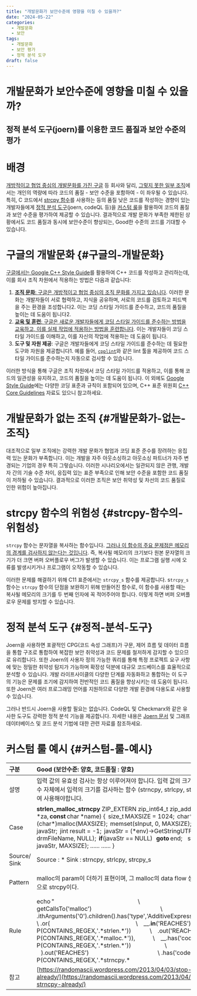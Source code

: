 ```yaml
---
title: "개발문화가 보안수준에 영향을 미칠 수 있을까?"
date: "2024-05-22"
categories:
  - 개발문화
  - 보안
tags:
  - 개발문화
  - 보안 평가
  - 정적 분석 도구
draft: false
---
```


# 개발문화가 보안수준에 영향을 미칠 수 있을까?

## 정적 분석 도구(joern)를 이용한 코드 품질과 보안 수준의 평가

# 배경

[개방적이고 협업 중심의 개발문화를 가진 구글](#구글의-개발문화) 등 회사와 달리, [그렇지 못한 일부 조직](#개발문화가-없는-조직)에서는 개인의 역량에 따라 코드의 품질 \- 보안 수준을 포함하여 \- 이 좌우될 수 있습니다. 특히, C 코드에서 [strcpy 함수](#strcpy-함수의-위험성)를 사용하는 등의 품질 낮은 코드를 작성하는 경향이 있는 개발자들에게 [정적 분석 도구](#정적-분석-도구)(joern, codeQL 등)을 [커스텀 룰](#커스텀-룰-예시)을 활용하여 코드의 품질과 보안 수준을 평가하여 제공할 수 있습니다. 결과적으로 개발 문화가 부족한 제한된 상황에서도 코드 품질과 동시에 보안수준이 향상되는, Good한 수준의 코드를 기대할 수 있습니다.

# 구글의 개발문화 {#구글의-개발문화}

[구글에서는 Google C++ Style Guide](https://google.github.io/styleguide/cppguide.html)를 활용하여 C++ 코드를 작성하고 관리하는데, 이를 회사 조직 차원에서 적용하는 방법은 다음과 같습니다:

1. [**조직 문화**: 구글은 개방적이고 협업 중심의 조직 문화를 가지고 있습니다](https://m.blog.naver.com/PostView.naver?blogId=bomnbaeum&logNo=222656395691). 이러한 문화는 개발자들이 서로 협력하고, 지식을 공유하며, 서로의 코드를 검토하고 피드백을 주는 환경을 조성합니다2. 이는 코딩 스타일 가이드를 준수하고, 코드의 품질을 높이는 데 도움이 됩니다2.  
2. [**교육 및 훈련**: 구글은 새로운 개발자들에게 코딩 스타일 가이드를 준수하는 방법을 교육하고, 이를 실제 작업에 적용하는 방법을 훈련합니다](https://mypark.tistory.com/entry/Google-C-Style-Guide-%EB%B2%88%EC%97%AD-%EC%A0%95%EB%A6%AC). 이는 개발자들이 코딩 스타일 가이드를 이해하고, 이를 자신의 작업에 적용하는 데 도움이 됩니다.  
3. **도구 및 자원 제공**: 구글은 개발자들에게 코딩 스타일 가이드를 준수하는 데 필요한 도구와 자원을 제공합니다1. 예를 들어, [`cpplint`](https://github.com/cpplint/cpplint)와 같은 lint 툴을 제공하여 코드 스타일 가이드를 준수하는지 자동으로 검사할 수 있습니다.

이러한 방식을 통해 구글은 조직 차원에서 코딩 스타일 가이드를 적용하고, 이를 통해 코드의 일관성을 유지하고, 코드의 품질을 높이는 데 도움이 됩니다. 이 외에도 [Google Style Guide](https://google.github.io/styleguide/)에는 다양한 코딩 표준과 규칙이 포함되어 있으며, C++ 표준 위원회 [C++ Core Guidelines](https://isocpp.github.io/CppCoreGuidelines/) 자료도 있으니 참고하세요.

# 개발문화가 없는 조직 {#개발문화가-없는-조직}

대조적으로 일부 조직에는 강력한 개발 문화가 협업과 코딩 표준 준수를 장려하는 응집력 있는 문화가 부족합니다. 이는 개발을 자주 아웃소싱하고 아웃소싱 파트너가 자주 변경되는 기업의 경우 특히 그렇습니다. 이러한 시나리오에서는 일관되지 않은 관행, 개발자 간의 기술 수준 차이, 응집력 있는 표준 부족으로 인해 보안 수준을 포함한 코드 품질이 저하될 수 있습니다. 결과적으로 이러한 조직은 보안 취약성 및 차선의 코드 품질로 인한 위험이 높아집니다.

# strcpy 함수의 위험성 {#strcpy-함수의-위험성}

`strcpy` 함수는 문자열을 복사하는 함수입니다. [그러나 이 함수의 주요 문제점은 메모리의 경계를 검사하지 않는다는 것입니다](https://blog.naver.com/PostView.naver?blogId=hoyo1744&logNo=221676530258). 즉, 복사될 메모리의 크기보다 원본 문자열의 크기가 더 크면 버퍼 오버플로우 버그가 발생할 수 있습니다. 이는 프로그램 실행 시에 오류를 발생시키거나 프로그램이 오작동할 수 있습니다.

이러한 문제를 해결하기 위해 C11 표준에서는 `strcpy_s` 함수를 제공합니다. s`trcpy_s` 함수는 `strcpy` 함수의 단점을 보완하기 위해 만들어진 함수로, 이 함수를 사용할 때는 복사될 메모리의 크기를 두 번째 인자에 꼭 적어주어야 합니다. 이렇게 하면 버퍼 오버플로우 문제를 방지할 수 있습니다.

# 정적 분석 도구 {#정적-분석-도구}

Joern을 사용하면 포괄적인 CPG(코드 속성 그래프)가 구문, 제어 흐름 및 데이터 흐름을 통합 구조로 통합하여 복잡한 보안 취약성과 코드 문제를 철저하게 감지할 수 있으므로 유리합니다. 또한 Joern의 사용자 정의 가능한 쿼리를 통해 특정 프로젝트 요구 사항에 맞는 정밀한 취약성 탐지가 가능하며 확장성 덕분에 대규모 코드베이스를 효율적으로 분석할 수 있습니다. 개발 라이프사이클의 다양한 단계를 자동화하고 통합하는 이 도구의 기능은 문제를 조기에 감지하여 전반적인 코드 품질을 향상시키는 데 도움이 됩니다. 또한 Joern은 여러 프로그래밍 언어를 지원하므로 다양한 개발 환경에 다용도로 사용할 수 있습니다.

그러나 반드시 Joern을 사용할 필요는 없습니다. CodeQL 및 Checkmarx와 같은 유사한 도구도 강력한 정적 분석 기능을 제공합니다. 자세한 내용은 [Joern 문서](https://docs.joern.io/) 및 그래프 데이터베이스 및 코드 분석 기법에 대한 관련 자료를 참조하세요.

# 커스텀 룰 예시  {#커스텀-룰-예시}

| 구분  | Good (보안수준: 양호, 코드품질 : 양호) | Normal (보안수준 : 미흡 , 코드품질 : 낮음) | Bad (보안수준 : 취약, 코드품질 : 낮음)  |
| :---- | :---- | :---- | :---- |
| 설명  | 입력 값의 유효성 검사는 항상 이루어져야 합니다.  입력 값의 크기를 항상 확인하거나 함수 자체에서 입력의 크기를 검사하는 함수 (strncpy, strlcpy, strcpy\_s 등) 들로 대체하여 사용해야합니다.  | 입력 값의 크기를 확인하여 변수를 생성하고 있으나 위험한 함수를 사용하고 있습니다. 개발자가 데이터 타입에 대한 입력 값 크기를 착각 하는 예외적인 케이스에 취약할 수 있습니다.  | 입력의 크기를 확인하지 않고 버퍼 복사하는 것 ('전통적인 버퍼 오버플로우') 버퍼 오버 플로우 취약점을 통해, 권한 상승, 의도되지 않은 명령 실행 등의 시스템에 심각한 위험을 초래할 수 있습니다.  |
| Case  | **strlen\_malloc\_strncpy**  ZIP\_EXTERN zip\_int64\_t  zip\_add\_dir(**struct** zip \*za, **const** char \*name)  {   size\_t MAXSIZE \= 1024;   char\* sInput \= (char\*)malloc(MAXSIZE);   memset(sInput, 0, MAXSIZE);   ...   ...      **const** jbyte\* javaStr;   jint result \= \-1;   javaStr \= (\*env)-\>GetStringUTFChars(env, drmFileName, NULL);   **if**(javaStr \== NULL)    **goto** end;      strncpy(sInput, javaStr, MAXSIZE);  ......  ......  }  | **strlen\_malloc\_strcpy**  ZIP\_EXTERN zip\_int64\_t  zip\_add\_dir(**struct** zip \*za, **const** char \*name)  {      int len;      char \*s;  ......      s \= NULL;      len \= strlen(name);         **if** (name\[len-1\] \!= '/') {      **if** ((s=(char \*)malloc(len+2)) \== NULL) {          \_zip\_error\_set(\&za-\>error, ZIP\_ER\_MEMORY, 0);          **return** -1;      }        strcpy(s, name);  ......  }  | **malloc(정수)\_strcpy**  Java\_com\_skt\_skaf\_OA00050017\_engine\_ComicEngineJNI\_Open     (JNIEnv\* env, drmFileName, ......)  {   char\* sInput \= (char\*)malloc(1024);  ......      **const** jbyte\* javaStr;  ......      javaStr \= (\*env)-\>GetStringUTFChars(env, drmFileName, ((**void**\*)0));  ......      strcpy(sInput, javaStr);  ......  }  |
| Source/ Sink  | Source : \*  Sink : strncpy, strlcpy, strcpy\_s  | Source : \*  Sink : strcpy, strcat, sprintf, vsprintf, gets  | Source : GetStringUTFChars  Sink : strcpy, strcat, sprintf, vsprintf, gets  |
| Pattern  | malloc의 param이 더하기 표현이며, 그 malloc의 data flow 상 선행으로 strlen, 후행으로 strcpy이다.  | malloc의 param이 더하기 표현이며, 그 malloc의 data flow 상 선행으로 strlen, 후행으로 strcpy이다.  | malloc의 param에 정수를 입력하고 data flow 상에서 strcpy를 사용한다.  길이 제한이 없는 알려진 함수(GetStringUTFChars 등)의 결과 값을 strcpy의 input 값으로 사용한다.  |
| Rule  | echo "                                                                              \\  getCallsTo('malloc')                                                                \\  .ithArguments('0').children().has('type','AdditiveExpression').statements()         \\  .or(                                                                                \\      \_\_.**in**('REACHES').has('code',new P(CONTAINS\_REGEX,'.\*strlen.\*'))                 \\      .out('REACHES').has('code', new P(CONTAINS\_REGEX,'.\*malloc.\*')),                \\      \_\_.has('code',new P(CONTAINS\_REGEX,'.\*strlen.\*'))                               \\      ).out('REACHES')                                                                \\  .has('code', new P(CONTAINS\_REGEX,'.\*strncpy.\*|.\*strlcpys.\*|.\*strcpy\_s.\*'))    \\  .id()" | joern-lookup xviewer\_comic\_engin.tar.gz | joern-location xviewer\_comic\_engin  | echo "                                                                              \\  getCallsTo('malloc')                                                                \\  .ithArguments('0').children().has('type','AdditiveExpression').statements()         \\  .or(                                                                                \\      \_\_.**in**('REACHES').has('code',new P(CONTAINS\_REGEX,'.\*strlen.\*'))                 \\      .out('REACHES').has('code', new P(CONTAINS\_REGEX,'.\*malloc.\*')),                \\      \_\_.has('code',new P(CONTAINS\_REGEX,'.\*strlen.\*'))                               \\      ).out('REACHES')                                                                \\  .has('code', new P(CONTAINS\_REGEX,'.\*strcpy.\*|.\*sprintf.\*|.\*strcat.\*|.\*gets.\*'))    \\  .id()" | joern-lookup xviewer\_comic\_engin.tar.gz | joern-location xviewer\_comic\_engin | echo "                                                                                                  \\  getCallsTo(new P(CONTAINS\_REGEX, '.\*alloc.\*'))                                                          \\  .ithArguments('0').sideEffect({malparam \= it.get()})                                                    \\  .children().filter({it.get().value('type') \== 'PrimaryExpression'}).statements()                        \\  .out('REACHES').has('code', new P(CONTAINS\_REGEX, '.\*strcpy.\*|.\*sprintf.\*|.\*strcat.\*|.\*gets.\*'))        \\  .**in**('REACHES').not(has('code',new P(CONTAINS\_REGEX,'.\*alloc.\*')))                                       \\  .astNodes().has('type','CallExpression').statements()                                                   \\  .id()" | joern-lookup jni.tar.gz |
| 참고  | [https://randomascii.wordpress.com/2013/04/03/stop-using-strncpy-already/](https://randomascii.wordpress.com/2013/04/03/stop-using-strncpy-already/) | [https://www.cse.psu.edu/\~gxt29/papers/jdksecurity.pdf](https://www.cse.psu.edu/~gxt29/papers/jdksecurity.pdf)  |    |

